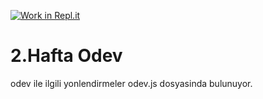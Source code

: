 [![Work in Repl.it](https://classroom.github.com/assets/work-in-replit-14baed9a392b3a25080506f3b7b6d57f295ec2978f6f33ec97e36a161684cbe9.svg)](https://classroom.github.com/online_ide?assignment_repo_id=4015267&assignment_repo_type=AssignmentRepo)
# 2.Hafta Odev

odev ile ilgili yonlendirmeler odev.js dosyasinda bulunuyor.
